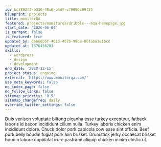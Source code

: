 ```yaml
---
id: bc7892f2-b310-48a6-b4d9-c79090c89425
blueprint: projects
title: monitorQA
featured: projects/monitorqa/dribble---mqa-homepage.jpg
start_date: '2020-06-04'
is_current: false
is_featured: true
updated_by: 6ab68b5f-4613-467b-99de-86fabe1e1bcd
updated_at: 1670456283
skills:
  - wordpress
  - design
  - development
end_date: '2020-12-15'
project_status: ongoing
external: 'https://www.monitorqa.com/'
use_meta_keywords: false
no_index_page: false
no_follow_links: false
sitemap_priority: '0.5'
sitemap_changefreq: daily
override_twitter_settings: false
---
```

Duis venison voluptate biltong picanha esse turkey excepteur, fatback laboris id bacon incididunt cillum nulla. Turkey laboris chicken enim incididunt dolore. Chuck dolor pork capicola cow esse sint officia. Beef pork belly boudin fugiat pork loin brisket. Drumstick jerky occaecat brisket boudin labore cupidatat irure pastrami aliquip chicken minim chislic ut.